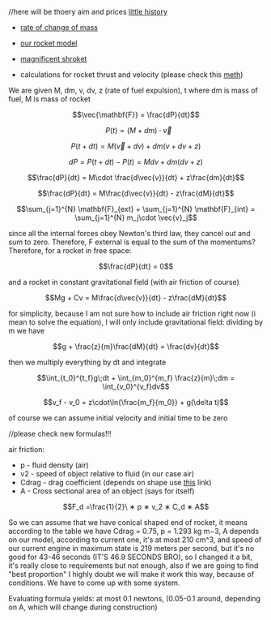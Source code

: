 //here will be thoery aim and prices
[little history](https://www.youtube.com/watch?v=lZRsSd0ismU)
* [rate of change of mass](https://www1.grc.nasa.gov/beginners-guide-to-aeronautics/model-rocket-engine-designation/)
* [our rocket model](first.ork)
* [magnificent shroket](shroket.ork)



* calculations for rocket thrust and velocity (please check this [meth](https://www.youtube.com/watch?v=6L3g5LduShM))

We are given M, dm, v, dv, z (rate of fuel expulsion), t
where dm is mass of fuel, M is mass of rocket

```math
\vec{\mathbf{F}} = \frac{dP}{dt}
```
```math
\;\;\; P(t) = (M + dm) \cdot \vec{v}
```
```math
P(t + dt) = M(\vec{v} + dv) + dm(v + dv + z)
```
```math
dP = P(t + dt) - P(t) = Mdv + dm(dv + z)
```
```math
\frac{dP}{dt} = M\cdot \frac{d\vec{v}}{dt} + z\frac{dm}{dt}
```
```math
\frac{dP}{dt} = M\frac{d\vec{v}}{dt} - z\frac{dM}{dt}
```
```math
\sum_{j=1}^{N} \mathbf{F}_{ext} + \sum_{j=1}^{N} \mathbf{F}_{int} = \sum_{j=1}^{N} m_j\cdot \vec{v}_j
```
since all the internal forces obey Newton's third law, they cancel out and sum to zero.
Therefore, F external is equal to the sum of the momentums?
Therefore, for a rocket in free space:
```math
\frac{dP}{dt} = 0
```
and a rocket in constant gravitational field (with air friction of course)
```math
Mg + Cv = M\frac{d\vec{v}}{dt} - z\frac{dM}{dt}
```
for simplicity, because I am not sure how to include air friction right now (i mean to solve the equation), I will only include gravitational field:
dividing by m we have
```math
g + \frac{z}{m}\frac{dM}{dt} = \frac{dv}{dt}
```
then we multiply everything by dt and integrate
```math
\int_{t_0}^{t_f}g\;dt + \int_{m_0}^{m_f} \frac{z}{m}\;dm = \int_{v_0}^{v_f}dv
```
```math
v_f - v_0 = z\cdot\ln{\frac{m_f}{m_0}} + g(\delta t)
```
of course we can assume initial velocity and initial time to be zero

//please check new formulas!!!

air friction:
 - p - fluid density (air)
 - v2 - speed of object relative to fluid (in our case air)
 - Cdrag - drag coefficient (depends on shape use [this](https://ru.wikipedia.org/wiki/%D0%9A%D0%BE%D1%8D%D1%84%D1%84%D0%B8%D1%86%D0%B8%D0%B5%D0%BD%D1%82_%D1%81%D0%BE%D0%BF%D1%80%D0%BE%D1%82%D0%B8%D0%B2%D0%BB%D0%B5%D0%BD%D0%B8%D1%8F_%D1%84%D0%BE%D1%80%D0%BC%D1%8B) link)
 - A - Cross sectional area of an object (says for itself)
```math
F_d =\frac{1}{2}\ ∗ p ∗ v_2 ∗ C_d ∗ A
```
So we can assume that we have conical shaped end of rocket, it means according to the table we have Cdrag = 0.75, p = 1.293 kg m−3, A depends on our model, according to current one, it's at most 210 cm^3, and speed of our current engine in maximum state is 219 meters per second, but it's no good for 43-46 seconds (IT'S 46.9 SECONDS BRO), so I changed it a bit, it's really close to requirements but not enough, also if we are going to find "best proportion" I highly doubt we will make it work this way, because of conditions. We have to come up with some system.

Evaluating formula yields: at most 0.1 newtons, (0.05-0.1 around, depending on A, which will change during construction)
